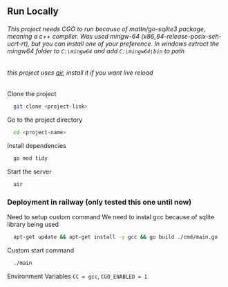 ## Run Locally

###### This project needs CGO to run because of mattn/go-sqlite3 package, meaning a c++ compiler. Was used mingw-64 (x86_64-release-posix-seh-ucrt-rt), but you can install one of your preference. In windows extract the mingw64 folder to `C:\mingw64` and add `C:\mingw64\bin` to path

###### this project uses [air](https://github.com/air-verse/air), install it if you want live reload

Clone the project

```bash
  git clone <project-link>
```

Go to the project directory

```bash
  cd <project-name>
```

Install dependencies

```bash
  go mod tidy
```

Start the server

```bash
  air
```

### Deployment in railway (only tested this one until now)

Need to setup custom command
We need to instal gcc because of sqlite library being used

```bash
  apt-get update && apt-get install -y gcc && go build ./cmd/main.go
```

Custom start command

```bash
  ./main
```

Environment Variables
`CC = gcc`, `CGO_ENABLED = 1`
